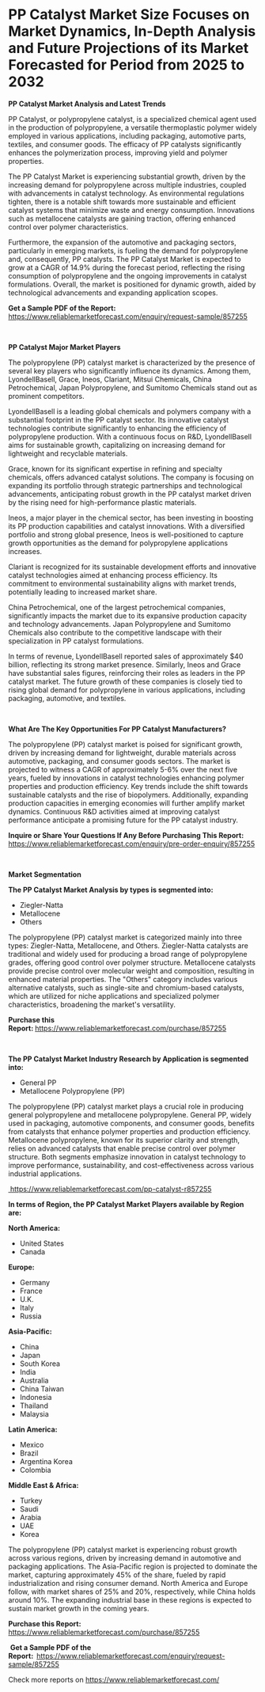 <p><h1>PP Catalyst Market Size Focuses on Market Dynamics, In-Depth Analysis and Future Projections of its Market Forecasted for Period from 2025 to 2032</h1></p><p><strong>PP Catalyst Market Analysis and Latest Trends</strong></p>
<p><p>PP Catalyst, or polypropylene catalyst, is a specialized chemical agent used in the production of polypropylene, a versatile thermoplastic polymer widely employed in various applications, including packaging, automotive parts, textiles, and consumer goods. The efficacy of PP catalysts significantly enhances the polymerization process, improving yield and polymer properties.</p><p>The PP Catalyst Market is experiencing substantial growth, driven by the increasing demand for polypropylene across multiple industries, coupled with advancements in catalyst technology. As environmental regulations tighten, there is a notable shift towards more sustainable and efficient catalyst systems that minimize waste and energy consumption. Innovations such as metallocene catalysts are gaining traction, offering enhanced control over polymer characteristics.</p><p>Furthermore, the expansion of the automotive and packaging sectors, particularly in emerging markets, is fueling the demand for polypropylene and, consequently, PP catalysts. The PP Catalyst Market is expected to grow at a CAGR of 14.9% during the forecast period, reflecting the rising consumption of polypropylene and the ongoing improvements in catalyst formulations. Overall, the market is positioned for dynamic growth, aided by technological advancements and expanding application scopes.</p></p>
<p><strong>Get a Sample PDF of the Report:&nbsp;</strong> <a href="https://www.reliablemarketforecast.com/enquiry/request-sample/857255?utm_campaign=2724&utm_medium=2&utm_source=Github&utm_content=ia&utm_term=01042025&utm_id=pp-catalyst">https://www.reliablemarketforecast.com/enquiry/request-sample/857255</a></p>
<p>&nbsp;</p>
<p><strong>PP Catalyst Major Market Players</strong></p>
<p><p>The polypropylene (PP) catalyst market is characterized by the presence of several key players who significantly influence its dynamics. Among them, LyondellBasell, Grace, Ineos, Clariant, Mitsui Chemicals, China Petrochemical, Japan Polypropylene, and Sumitomo Chemicals stand out as prominent competitors.</p><p>LyondellBasell is a leading global chemicals and polymers company with a substantial footprint in the PP catalyst sector. Its innovative catalyst technologies contribute significantly to enhancing the efficiency of polypropylene production. With a continuous focus on R&D, LyondellBasell aims for sustainable growth, capitalizing on increasing demand for lightweight and recyclable materials.</p><p>Grace, known for its significant expertise in refining and specialty chemicals, offers advanced catalyst solutions. The company is focusing on expanding its portfolio through strategic partnerships and technological advancements, anticipating robust growth in the PP catalyst market driven by the rising need for high-performance plastic materials.</p><p>Ineos, a major player in the chemical sector, has been investing in boosting its PP production capabilities and catalyst innovations. With a diversified portfolio and strong global presence, Ineos is well-positioned to capture growth opportunities as the demand for polypropylene applications increases.</p><p>Clariant is recognized for its sustainable development efforts and innovative catalyst technologies aimed at enhancing process efficiency. Its commitment to environmental sustainability aligns with market trends, potentially leading to increased market share.</p><p>China Petrochemical, one of the largest petrochemical companies, significantly impacts the market due to its expansive production capacity and technology advancements. Japan Polypropylene and Sumitomo Chemicals also contribute to the competitive landscape with their specialization in PP catalyst formulations.</p><p>In terms of revenue, LyondellBasell reported sales of approximately $40 billion, reflecting its strong market presence. Similarly, Ineos and Grace have substantial sales figures, reinforcing their roles as leaders in the PP catalyst market. The future growth of these companies is closely tied to rising global demand for polypropylene in various applications, including packaging, automotive, and textiles.</p></p>
<p>&nbsp;</p>
<p><strong>What Are The Key Opportunities For PP Catalyst Manufacturers?</strong></p>
<p><p>The polypropylene (PP) catalyst market is poised for significant growth, driven by increasing demand for lightweight, durable materials across automotive, packaging, and consumer goods sectors. The market is projected to witness a CAGR of approximately 5-6% over the next five years, fueled by innovations in catalyst technologies enhancing polymer properties and production efficiency. Key trends include the shift towards sustainable catalysts and the rise of biopolymers. Additionally, expanding production capacities in emerging economies will further amplify market dynamics. Continuous R&D activities aimed at improving catalyst performance anticipate a promising future for the PP catalyst industry.</p></p>
<p><strong>Inquire or Share Your Questions If Any Before Purchasing This Report:</strong> <a href="https://www.reliablemarketforecast.com/enquiry/pre-order-enquiry/857255?utm_campaign=2724&utm_medium=2&utm_source=Github&utm_content=ia&utm_term=01042025&utm_id=pp-catalyst">https://www.reliablemarketforecast.com/enquiry/pre-order-enquiry/857255</a></p>
<p>&nbsp;</p>
<p><strong>Market Segmentation</strong></p>
<p><strong>The PP Catalyst Market Analysis by types is segmented into:</strong></p>
<p><ul><li>Ziegler-Natta</li><li>Metallocene</li><li>Others</li></ul></p>
<p><p>The polypropylene (PP) catalyst market is categorized mainly into three types: Ziegler-Natta, Metallocene, and Others. Ziegler-Natta catalysts are traditional and widely used for producing a broad range of polypropylene grades, offering good control over polymer structure. Metallocene catalysts provide precise control over molecular weight and composition, resulting in enhanced material properties. The "Others" category includes various alternative catalysts, such as single-site and chromium-based catalysts, which are utilized for niche applications and specialized polymer characteristics, broadening the market's versatility.</p></p>
<p><strong>Purchase this Report:&nbsp;</strong><a href="https://www.reliablemarketforecast.com/purchase/857255?utm_campaign=2724&utm_medium=2&utm_source=Github&utm_content=ia&utm_term=01042025&utm_id=pp-catalyst">https://www.reliablemarketforecast.com/purchase/857255</a></p>
<p>&nbsp;</p>
<p><strong>The PP Catalyst Market Industry Research by Application is segmented into:</strong></p>
<p><ul><li>General PP</li><li>Metallocene Polypropylene (PP)</li></ul></p>
<p><p>The polypropylene (PP) catalyst market plays a crucial role in producing general polypropylene and metallocene polypropylene. General PP, widely used in packaging, automotive components, and consumer goods, benefits from catalysts that enhance polymer properties and production efficiency. Metallocene polypropylene, known for its superior clarity and strength, relies on advanced catalysts that enable precise control over polymer structure. Both segments emphasize innovation in catalyst technology to improve performance, sustainability, and cost-effectiveness across various industrial applications.</p></p>
<p><a href="https://www.reliablemarketforecast.com/pp-catalyst-r857255?utm_campaign=2724&utm_medium=2&utm_source=Github&utm_content=ia&utm_term=01042025&utm_id=pp-catalyst">&nbsp;https://www.reliablemarketforecast.com/pp-catalyst-r857255</a></p>
<p><strong>In terms of Region, the PP Catalyst Market Players available by Region are:</strong></p>
<p>
    <p> <strong> North America: </strong>
        <ul>
            <li>United States</li>
            <li>Canada</li>
        </ul>
        </p> 
    <p> <strong> Europe: </strong>
        <ul>
            <li>Germany</li>
            <li>France</li>
            <li>U.K.</li>
            <li>Italy</li>
            <li>Russia</li>
        </ul>
        </p> 
    <p> <strong> Asia-Pacific: </strong>
        <ul>
            <li>China</li>
            <li>Japan</li>
            <li>South Korea</li>
            <li>India</li>
            <li>Australia</li>
            <li>China Taiwan</li>
            <li>Indonesia</li>
            <li>Thailand</li>
            <li>Malaysia</li>
        </ul>
        </p> 
    <p> <strong> Latin America: </strong>
        <ul>
            <li>Mexico</li>
            <li>Brazil</li>
            <li>Argentina Korea</li>
            <li>Colombia</li>
        </ul>
        </p> 
    <p> <strong> Middle East & Africa: </strong>
        <ul>
            <li>Turkey</li>
            <li>Saudi</li>
            <li>Arabia</li>
            <li>UAE</li>
            <li>Korea</li>
        </ul>
    </p>
    </p>
<p><p>The polypropylene (PP) catalyst market is experiencing robust growth across various regions, driven by increasing demand in automotive and packaging applications. The Asia-Pacific region is projected to dominate the market, capturing approximately 45% of the share, fueled by rapid industrialization and rising consumer demand. North America and Europe follow, with market shares of 25% and 20%, respectively, while China holds around 10%. The expanding industrial base in these regions is expected to sustain market growth in the coming years.</p></p>
<p><strong>Purchase this Report: </strong><a href="https://www.reliablemarketforecast.com/purchase/857255?utm_campaign=2724&utm_medium=2&utm_source=Github&utm_content=ia&utm_term=01042025&utm_id=pp-catalyst">https://www.reliablemarketforecast.com/purchase/857255</a></p>
<p>&nbsp;<strong>Get a Sample PDF of the Report:&nbsp;&nbsp;</strong><a href="https://www.reliablemarketforecast.com/enquiry/request-sample/857255?utm_campaign=2724&utm_medium=2&utm_source=Github&utm_content=ia&utm_term=01042025&utm_id=pp-catalyst">https://www.reliablemarketforecast.com/enquiry/request-sample/857255</a></p>
<p><strong></strong></p>
<p>Check more reports on <a href="https://www.reliablemarketforecast.com/?utm_campaign=2724&utm_medium=2&utm_source=Github&utm_content=ia&utm_term=01042025&utm_id=pp-catalyst">https://www.reliablemarketforecast.com/</a></p>